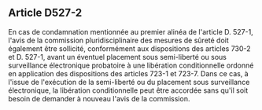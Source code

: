 Article D527-2
----
En cas de condamnation mentionnée au premier alinéa de l'article D. 527-1,
l'avis de la commission pluridisciplinaire des mesures de sûreté doit également
être sollicité, conformément aux dispositions des articles 730-2 et D. 527-1,
avant un éventuel placement sous semi-liberté ou sous surveillance électronique
probatoire à une libération conditionnelle ordonné en application des
dispositions des articles 723-1 et 723-7. Dans ce cas, à l'issue de l'exécution
de la semi-liberté ou du placement sous surveillance électronique, la libération
conditionnelle peut être accordée sans qu'il soit besoin de demander à nouveau
l'avis de la commission.
